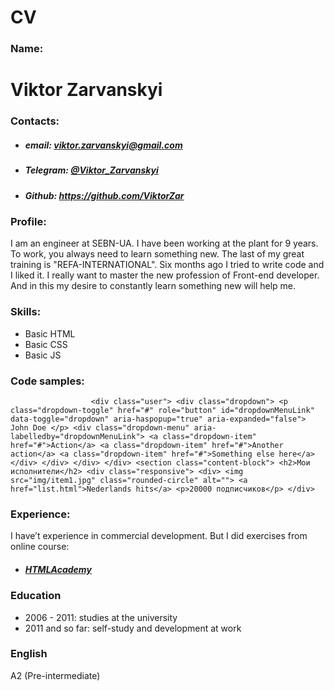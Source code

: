 # CV

### Name: 
# Viktor Zarvanskyi

### Contacts:
  * ##### email: viktor.zarvanskyi@gmail.com
  * ##### Telegram: [@Viktor_Zarvanskyi](https://t.me/Viktor_Zarvanskyi)
  * ##### Github: https://github.com/ViktorZar

### Profile:
I am an engineer at SEBN-UA. I have been working at the plant for 9 years. To work, you always need to learn something new. The last of my great training is "REFA-INTERNATIONAL".
Six months ago I tried to write code and I liked it. I really want to master the new profession of Front-end developer. And in this my desire to constantly learn something new will help me.

### Skills:
* Basic HTML
* Basic CSS
* Basic JS

### Code samples:
`                   <div class="user">
                      <div class="dropdown">
                          <p class="dropdown-toggle" href="#" role="button" id="dropdownMenuLink" data-toggle="dropdown" aria-haspopup="true" aria-expanded="false">
                              John Doe
                          </p>
                          <div class="dropdown-menu" aria-labelledby="dropdownMenuLink">
                              <a class="dropdown-item" href="#">Action</a>
                              <a class="dropdown-item" href="#">Another action</a>
                              <a class="dropdown-item" href="#">Something else here</a>
                          </div>
                      </div>
                  </div>
              </div>
          <section class="content-block">
            <h2>Мои исполнители</h2>
            <div class="responsive">
              <div>
                <img src="img/item1.jpg" class="rounded-circle" alt="">
                <a href="list.html">Nederlands hits</a>
                <p>20000 подписчиков</p>
              </div> `


### Experience:
I have’t experience in commercial development. But I did exercises from online course:
* ##### [HTMLAcademy](https://htmlacademy.ru/profile/id1471097)

### Education
* 2006 - 2011: studies at the university
* 2011 and so far: self-study and development at work

### English 
A2 (Pre-intermediate)
